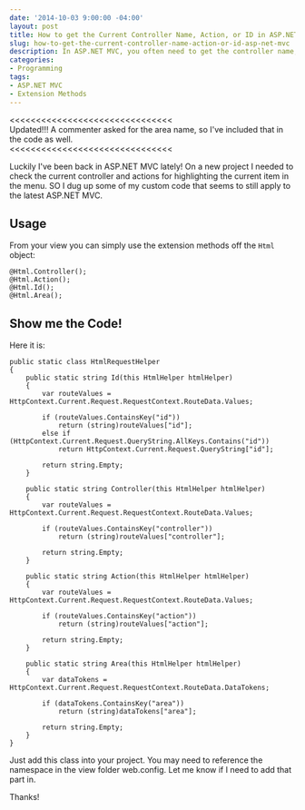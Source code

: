 ```yaml
---
date: '2014-10-03 9:00:00 -04:00'
layout: post
title: How to get the Current Controller Name, Action, or ID in ASP.NET MVC
slug: how-to-get-the-current-controller-name-action-or-id-asp-net-mvc
description: In ASP.NET MVC, you often need to get the controller name, action name, or ID from the view or other places.  Here is how.
categories:
- Programming
tags:
- ASP.NET MVC
- Extension Methods
---
```


<<<<<<<<<<<<<<<<<<<<<<<<<<<<<<<  
Updated!!! A commenter asked for the area name, so I've included that in the code as well.  
<<<<<<<<<<<<<<<<<<<<<<<<<<<<<<<

Luckily I've been back in ASP.NET MVC lately!  On a new project I needed to check the current controller and actions for highlighting the current item in the menu. SO I dug up some of my custom code that seems to still apply to the latest ASP.NET MVC.

## Usage

From your view you can simply use the extension methods off the `Html` object:

    @Html.Controller();
    @Html.Action();
    @Html.Id();
    @Html.Area();

## Show me the Code!

Here it is:

    public static class HtmlRequestHelper
    {
        public static string Id(this HtmlHelper htmlHelper)
        {
            var routeValues = HttpContext.Current.Request.RequestContext.RouteData.Values;
            
            if (routeValues.ContainsKey("id"))
                return (string)routeValues["id"];
            else if (HttpContext.Current.Request.QueryString.AllKeys.Contains("id"))
                return HttpContext.Current.Request.QueryString["id"];
            
            return string.Empty;
        }
        
        public static string Controller(this HtmlHelper htmlHelper)
        {
            var routeValues = HttpContext.Current.Request.RequestContext.RouteData.Values;
            
            if (routeValues.ContainsKey("controller"))
                return (string)routeValues["controller"];
            
            return string.Empty;
        }
        
        public static string Action(this HtmlHelper htmlHelper)
        {
            var routeValues = HttpContext.Current.Request.RequestContext.RouteData.Values;
            
            if (routeValues.ContainsKey("action"))
                return (string)routeValues["action"];
            
            return string.Empty;
        }
        
        public static string Area(this HtmlHelper htmlHelper)
        {
            var dataTokens = HttpContext.Current.Request.RequestContext.RouteData.DataTokens;
            
            if (dataTokens.ContainsKey("area"))
                return (string)dataTokens["area"];
            
            return string.Empty;
        }
    }

Just add this class into your project.  You may need to reference the namespace in the view folder web.config.  Let me know if I need to add that part in.

Thanks!
